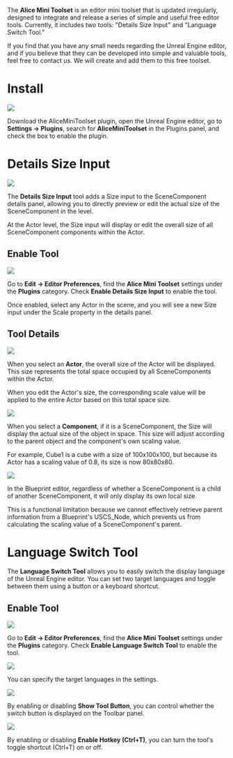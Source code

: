 The **Alice Mini Toolset** is an editor mini toolset that is updated irregularly, designed to integrate and release a series of simple and useful free editor tools. Currently, it includes two tools: "Details Size Input" and "Language Switch Tool."

If you find that you have any small needs regarding the Unreal Engine editor, and if you believe that they can be developed into simple and valuable tools, feel free to contact us. We will create and add them to this free toolset.



# Install

<img src="Pic\01.png" style="margin: auto 0"/>

Download the AliceMiniToolset plugin, open the Unreal Engine editor, go to **Settings -> Plugins**, search for **AliceMiniToolset** in the Plugins panel, and check the box to enable the plugin.



# Details Size Input

<img src="Pic\03.png" style="margin: auto 0"/>

The **Details Size Input** tool adds a Size input to the SceneComponent details panel, allowing you to directly preview or edit the actual size of the SceneComponent in the level.

At the Actor level, the Size input will display or edit the overall size of all SceneComponent components within the Actor.



## Enable Tool

<img src="Pic\02.png" style="margin: auto 0"/>

Go to **Edit -> Editor Preferences**, find the **Alice Mini Toolset** settings under the **Plugins** category. Check **Enable Details Size Input** to enable the tool.

Once enabled, select any Actor in the scene, and you will see a new Size input under the Scale property in the details panel.



## Tool Details

<img src="Pic\04.png" style="margin: auto 0"/>

When you select an **Actor**, the overall size of the Actor will be displayed. This size represents the total space occupied by all SceneComponents within the Actor.

When you edit the Actor's size, the corresponding scale value will be applied to the entire Actor based on this total space size.



<img src="Pic\05.png" style="margin: auto 0"/>

When you select a **Component**, if it is a SceneComponent, the Size will display the actual size of the object in space. This size will adjust according to the parent object and the component's own scaling value.

For example, Cube1 is a cube with a size of 100x100x100, but because its Actor has a scaling value of 0.8, its size is now 80x80x80.



<img src="Pic/06.png" style="margin: auto 0"/>

In the Blueprint editor, regardless of whether a SceneComponent is a child of another SceneComponent, it will only display its own local size.

This is a functional limitation because we cannot effectively retrieve parent information from a Blueprint's USCS_Node, which prevents us from calculating the scaling value of a SceneComponent's parent.



# Language Switch Tool

The **Language Switch Tool** allows you to easily switch the display language of the Unreal Engine editor. You can set two target languages and toggle between them using a button or a keyboard shortcut.



## Enable Tool

<img src="Pic/07.png" style="margin: auto 0"/>

Go to **Edit -> Editor Preferences**, find the **Alice Mini Toolset** settings under the **Plugins** category. Check **Enable Language Switch Tool** to enable the tool.



<img src="Pic/09.png" style="margin: auto 0"/>

You can specify the target languages in the settings.



<img src="Pic/08.png" style="margin: auto 0"/>

By enabling or disabling **Show Tool Button**, you can control whether the switch button is displayed on the Toolbar panel.



<img src="Pic/10.png" style="margin: auto 0"/>

By enabling or disabling **Enable Hotkey (Ctrl+T)**, you can turn the tool's toggle shortcut (Ctrl+T) on or off.













